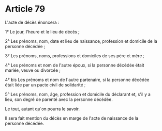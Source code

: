 # Article 79

<p>L'acte de décès énoncera :</p><p>1° Le jour, l'heure et le lieu de décès ;</p><p>2° Les prénoms, nom, date et lieu de naissance, profession et domicile de la personne décédée ;</p><p>3° Les prénoms, noms, professions et domiciles de ses père et mère ;</p><p>4° Les prénoms et nom de l'autre époux, si la personne décédée était mariée, veuve ou divorcée ;</p><p>4° bis Les prénoms et nom de l'autre partenaire, si la personne décédée était liée par un pacte civil de solidarité ;</p><p>5° Les prénoms, nom, âge, profession et domicile du déclarant et, s'il y a lieu, son degré de parenté avec la personne décédée.</p><p>Le tout, autant qu'on pourra le savoir.</p><p>Il sera fait mention du décès en marge de l'acte de naissance de la personne décédée.</p>